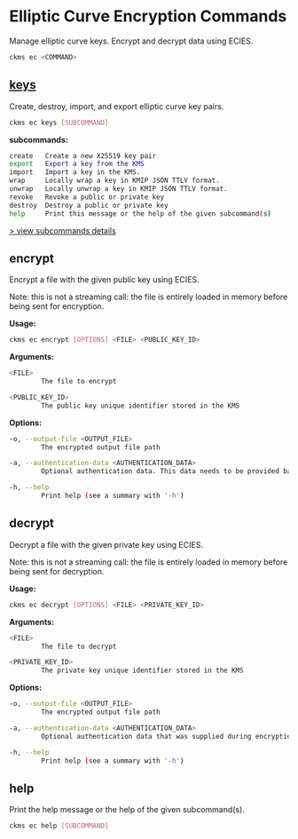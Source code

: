 # Elliptic Curve Encryption Commands

Manage elliptic curve keys. Encrypt and decrypt data using ECIES.

```sh
ckms ec <COMMAND>
```

## [keys](./keys.md)

Create, destroy, import, and export elliptic curve key pairs.

```sh
ckms ec keys [SUBCOMMAND]
```

**subcommands:**

```sh
create   Create a new X25519 key pair
export   Export a key from the KMS
import   Import a key in the KMS.
wrap     Locally wrap a key in KMIP JSON TTLV format.
unwrap   Locally unwrap a key in KMIP JSON TTLV format.
revoke   Revoke a public or private key
destroy  Destroy a public or private key
help     Print this message or the help of the given subcommand(s)
```

[> view subcommands details](./keys.md)

## encrypt

Encrypt a file with the given public key using ECIES.

Note: this is not a streaming call: the file is entirely loaded in memory before being sent for encryption.

**Usage:**

```sh
ckms ec encrypt [OPTIONS] <FILE> <PUBLIC_KEY_ID>
```

**Arguments:**

```sh
<FILE>
        The file to encrypt

<PUBLIC_KEY_ID>
        The public key unique identifier stored in the KMS
```

**Options:**

```sh
-o, --output-file <OUTPUT_FILE>
        The encrypted output file path

-a, --authentication-data <AUTHENTICATION_DATA>
        Optional authentication data. This data needs to be provided back for decryption

-h, --help
        Print help (see a summary with '-h')
```

## decrypt

Decrypt a file with the given private key using ECIES.

Note: this is not a streaming call: the file is entirely loaded in memory before being sent for decryption.

**Usage:**

```sh
ckms ec decrypt [OPTIONS] <FILE> <PRIVATE_KEY_ID>
```

**Arguments:**

```sh
<FILE>
        The file to decrypt

<PRIVATE_KEY_ID>
        The private key unique identifier stored in the KMS
```

**Options:**

```sh
-o, --output-file <OUTPUT_FILE>
        The encrypted output file path

-a, --authentication-data <AUTHENTICATION_DATA>
        Optional authentication data that was supplied during encryption

-h, --help
        Print help (see a summary with '-h')
```

## help

Print the help message or the help of the given subcommand(s).

```sh
ckms ec help [SUBCOMMAND]
```
